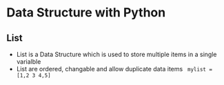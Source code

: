 # Data Structure with Python
## List 
* List is a Data Structure which is used to store multiple items in a single varialble
* List are ordered, changable and allow duplicate data items
``` mylist = [1,2 3 4,5]```
